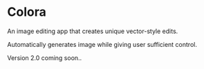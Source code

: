 # Colora
An image editing app that creates unique vector-style edits.

Automatically generates image while giving user sufficient control.

Version 2.0 coming soon..
